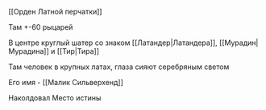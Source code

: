 [[Орден Латной перчатки]]

Там +-60 рыцарей

В центре круглый шатер со знаком [[Латандер|Латандера]], [[Мурадин|Мурадина]] и [[Тир|Тира]]

Там человек в крупных латах, глаза сияют серебряным светом

Его имя - [[Малик Сильверхенд]]

Наколдовал Место истины
